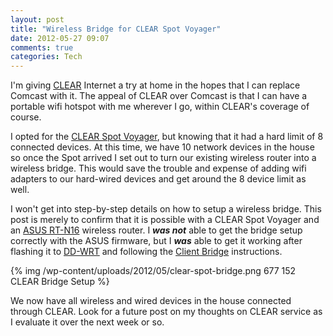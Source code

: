 ```yaml
---
layout: post
title: "Wireless Bridge for CLEAR Spot Voyager"
date: 2012-05-27 09:07
comments: true
categories: Tech
---
```

I'm giving [CLEAR](http://www.clear.com/) Internet a try at home in the hopes that I can replace Comcast with it. The appeal of CLEAR over Comcast is that I can have a portable wifi hotspot with me wherever I go, within CLEAR's coverage of course.

I opted for the [CLEAR Spot Voyager](http://www.clear.com/devices/details/id/devvoyager), but knowing that it had a hard limit of 8 connected devices. At this time, we have 10 network devices in the house so once the Spot arrived I set out to turn our existing wireless router into a wireless bridge. This would save the trouble and expense of adding wifi adapters to our hard-wired devices and get around the 8 device limit as well.

I won't get into step-by-step details on how to setup a wireless bridge. This post is merely to confirm that it is possible with a CLEAR Spot Voyager and an [ASUS RT-N16](http://www.asus.com/Networks/Wireless_Routers/RTN16/) wireless router. I **_was not_** able to get the bridge setup correctly with the ASUS firmware, but I **_was_** able to get it working after flashing it to [DD-WRT](http://www.dd-wrt.com/) and following the [Client Bridge](http://www.dd-wrt.com/wiki/index.php/Client_Bridged) instructions.

{% img /wp-content/uploads/2012/05/clear-spot-bridge.png 677 152 CLEAR Bridge Setup %}

We now have all wireless and wired devices in the house connected through CLEAR. Look for a future post on my thoughts on CLEAR service as I evaluate it over the next week or so.
